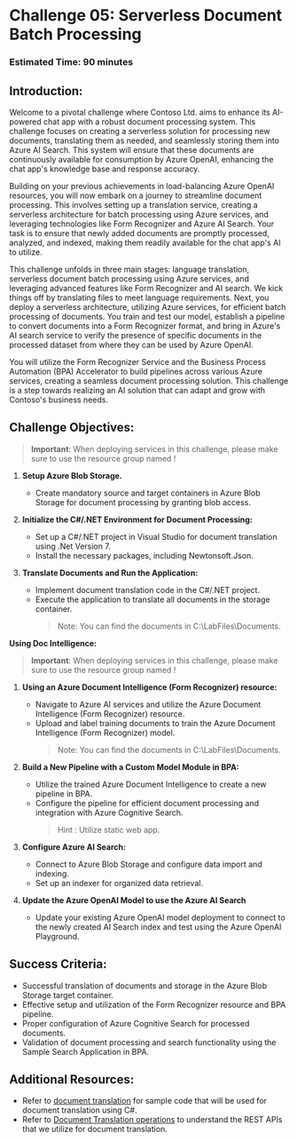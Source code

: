 # Challenge 05: Serverless Document Batch Processing 

### Estimated Time: 90 minutes

## Introduction:

Welcome to a pivotal challenge where Contoso Ltd. aims to enhance its AI-powered chat app with a robust document processing system. This challenge focuses on creating a serverless solution for processing new documents, translating them as needed, and seamlessly storing them into Azure AI Search. This system will ensure that these documents are continuously available for consumption by Azure OpenAI, enhancing the chat app's knowledge base and response accuracy.

Building on your previous achievements in load-balancing Azure OpenAI resources, you will now embark on a journey to streamline document processing. This involves setting up a translation service, creating a serverless architecture for batch processing using Azure services, and leveraging technologies like Form Recognizer and Azure AI Search. Your task is to ensure that newly added documents are promptly processed, analyzed, and indexed, making them readily available for the chat app's AI to utilize.

This challenge unfolds in three main stages: language translation, serverless document batch processing using Azure services, and leveraging advanced features like Form Recognizer and AI search. We kick things off by translating files to meet language requirements. Next, you deploy a serverless architecture, utilizing Azure services, for efficient batch processing of documents. You train and test our model, establish a pipeline to convert documents into a Form Recognizer format, and bring in Azure's AI search service to verify the presence of specific documents in the processed dataset from where they can be used by Azure OpenAI. 

You will utilize the Form Recognizer Service and the Business Process Automation (BPA) Accelerator to build pipelines across various Azure services, creating a seamless document processing solution. This challenge is a step towards realizing an AI solution that can adapt and grow with Contoso's business needs.

## Challenge Objectives:

> **Important**: When deploying services in this challenge, please make sure to use the resource group named **<inject key="Resource Group Name"/>**  !

1) **Setup Azure Blob Storage.**
    - Create mandatory source and target containers in Azure Blob Storage for document processing by granting blob access.

1) **Initialize the C#/.NET Environment for Document Processing:**
    - Set up a C#/.NET project in Visual Studio for document translation using .Net Version 7.
    - Install the necessary packages, including Newtonsoft.Json.

1) **Translate Documents and Run the Application:**
    - Implement document translation code in the C#/.NET project.
    - Execute the application to translate all documents in the storage container.
      >Note: You can find the documents in C:\LabFiles\Documents.

   <validation step="e7cc8d8f-1ac3-46be-9f16-d5a492ff6147" />

**Using Doc Intelligence:**
> **Important**: When deploying services in this challenge, please make sure to use the resource group named **<inject key="Resource Group Name"/>**  !

1) **Using an Azure Document Intelligence (Form Recognizer) resource:**
    - Navigate to Azure AI services and utilize the Azure Document Intelligence (Form Recognizer) resource.
    - Upload and label training documents to train the Azure Document Intelligence (Form Recognizer) model.
      >Note: You can find the documents in C:\LabFiles\Documents.

1) **Build a New Pipeline with a Custom Model Module in BPA:**
    - Utilize the trained Azure Document Intelligence  to create a new pipeline in BPA.
    - Configure the pipeline for efficient document processing and integration with Azure Cognitive Search.
      > Hint : Utilize static web app.

1) **Configure Azure AI Search:**
    - Connect to Azure Blob Storage and configure data import and indexing.
    - Set up an indexer for organized data retrieval.

1) **Update the Azure OpenAI Model to use the Azure AI Search**
    - Update your existing Azure OpenAI model deployment to connect to the newly created AI Search index and test using the Azure OpenAI Playground.
      
## Success Criteria:

- Successful translation of documents and storage in the Azure Blob Storage target container.
- Effective setup and utilization of the Form Recognizer resource and BPA pipeline.
- Proper configuration of Azure Cognitive Search for processed documents.
- Validation of document processing and search functionality using the Sample Search Application in BPA.

## Additional Resources:

- Refer to [document translation](https://learn.microsoft.com/en-us/azure/ai-services/translator/document-translation/quickstarts/document-translation-rest-api?pivots=programming-language-csharp#code-sample) for sample code that will be used for document translation using C#.
- Refer to [Document Translation operations](https://learn.microsoft.com/en-us/azure/ai-services/translator/document-translation/reference/rest-api-guide) to understand the REST APIs that we utilize for document translation.
